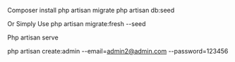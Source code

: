 Composer install
php artisan migrate
php artisan db:seed

Or Simply Use php artisan migrate:fresh --seed

Php artisan serve

php artisan create:admin --email=admin2@admin.com --password=123456
